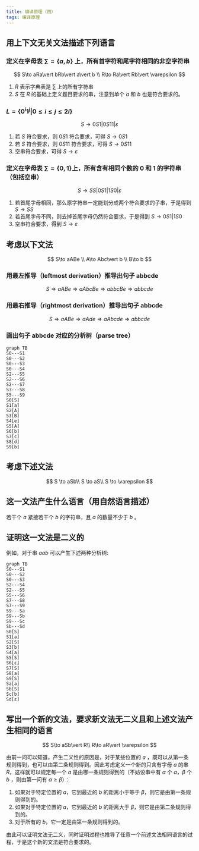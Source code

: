 ```yaml
---
title: 编译原理（四）
tags: 编译原理
---
```


## 用上下文无关文法描述下列语言

### 定义在字母表 $\sum=\{a, b\}$ 上，所有首字符和尾字符相同的非空字符串

$$
S\to aRa\vert bRb\vert a\vert b \\
R\to Ra\vert Rb\vert \varepsilon
$$

1. $R$ 表示字典表是 $\sum$ 上的所有字符串
2. $S$ 在 $R$ 的基础上定义题目要求的串，注意到单个 $a$ 和 $b$ 也是符合要求的。

### $L=\{0^i1^j\vert 0\le i\le j \le 2i\}$

$$
S\to 0S1\vert 0S11\vert\varepsilon
$$

1. 若 $S$ 符合要求，则 $0S1$ 符合要求，可得 $S\to 0S1$
2. 若 $S$ 符合要求，则 $0S11$ 符合要求，可得 $S\to 0S11$
3. 空串符合要求，可得 $S\to\varepsilon$

### 定义在字母表 $\sum =\{0, 1\}$上，所有含有相同个数的 0 和 1 的字符串（包括空串）

$$
S\to SS\vert 0S1\vert 1S0 \vert\varepsilon
$$

1. 若首尾字母相同，那么原字符串一定能划分成两个符合要求的子串，于是得到 $S\to SS$
2. 若首尾字母不同，则去掉首尾字母仍然符合要求，于是得到 $S\to 0S1\vert 1S0$
3. 空串符合要求，得到 $S\to\varepsilon$

## 考虑以下文法

$$
S\to aABe \\
A\to Abc\vert b \\
B\to b
$$

### 用最左推导（leftmost derivation）推导出句子 abbcde

$$
S\Rightarrow aABe\Rightarrow aAbcBe \Rightarrow abbcBe \Rightarrow abbcde
$$

### 用最右推导（rightmost derivation）推导出句子 abbcde

$$
S\Rightarrow aABe \Rightarrow aAde \Rightarrow aAbcde \Rightarrow abbcde
$$

### 画出句子 abbcde 对应的分析树（parse tree）

```mermaid
graph TB
S0---S1
S0---S2
S0---S3
S0---S4
S2---S5
S2---S6
S2---S7
S3---S8
S5---S9
S0[S]
S1[a]
S2[A]
S3[B]
S4[e]
S5[A]
S6[b]
S7[c]
S8[d]
S9[b]
```

## 考虑下述文法

$$
S \to aSb\\
S \to aS\\
S \to \varepsilon
$$

## 这一文法产生什么语言（用自然语言描述）

若干个 $a$ 紧接若干个 $b$ 的字符串，且 $a$ 的数量不少于 $b$ 。

## 证明这一文法是二义的

例如，对于串 $aab$ 可以产生下述两种分析树:

```mermaid
graph TB
S0---S1
S0---S2
S0---S3
S2---S4
S2---S5
S5---S6
S7---S8
S7---S9
S9---Sa
S9---Sb
S9---Sc
Sb---Sd
S0[S]
S1[a]
S2[S]
S3[b]
S4[a]
S5[S]
S6[ε]
S7[S]
S8[a]
S9[S]
Sa[a]
Sb[S]
Sc[b]
Sd[ε]
```

## 写出一个新的文法，要求新文法无二义且和上述文法产生相同的语言

$$
S\to aSb\vert R\\
R\to aR\vert \varepsilon
$$

由前一问可以知道，产生二义性的原因是，对于某些位置的 $a$ ，既可以从第一条规则得到，也可以由第二条规则得到。因此考虑定义一个新的只含有字母 $a$ 的串 $R$，这样就可以规定每一个 $a$ 是由哪一条规则得到的（不妨设串中有 $\alpha$ 个 $a$，$\beta$ 个 $b$ ，则由第一问有 $\alpha \ge \beta$）：

1. 如果对于特定位置的 $a$，它到最近的 $b$ 的距离小于等于 $\beta$，则它是由第一条规则得到的。
2. 如果对于特定位置的 $a$，它到最近的 $b$ 的距离大于 $\beta$，则它是由第二条规则得到的。
3. 对于所有的 $b$，它一定是由第一条规则得到的。

由此可以证明文法无二义，同时证明过程也推导了任意一个前述文法相同语言的过程，于是这个新的文法是符合要求的。
